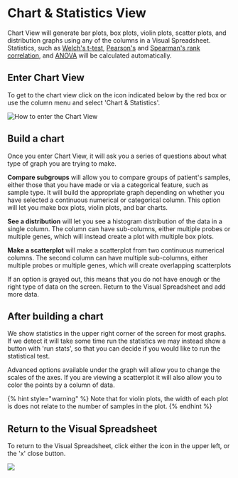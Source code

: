 # Chart & Statistics View

Chart View will generate bar plots, box plots, violin plots, scatter plots, and distribution graphs using any of the columns in a Visual Spreadsheet. Statistics, such as [Welch's t-test,](https://en.wikipedia.org/wiki/Welch's_t-test) [Pearson's](https://en.wikipedia.org/wiki/Pearson_correlation_coefficient) and [Spearman's rank correlation](https://en.wikipedia.org/wiki/Spearman's_rank_correlation_coefficient), and [ANOVA](https://en.wikipedia.org/wiki/Analysis_of_variance) will be calculated automatically.

## Enter Chart View

To get to the chart view click on the icon indicated below by the red box or use the column menu and select 'Chart & Statistics'.

![How to enter the Chart View](../.gitbook/assets/picture1.png)

## Build a chart

Once you enter Chart View, it will ask you a series of questions about what type of graph you are trying to make.

**Compare subgroups** will allow you to compare groups of patient's samples, either those that you have made or via a categorical feature, such as sample type. It will build the appropriate graph depending on whether you have selected a continuous numerical or categorical column. This option will let you make box plots, violin plots, and bar charts.

**See a distribution** will let you see a histogram distribution of the data in a single column. The column can have sub-columns, either multiple probes or multiple genes, which will instead create a plot with multiple box plots.

**Make a scatterplot** will make a scatterplot from two continuous numerical columns. The second column can have multiple sub-columns, either multiple probes or multiple genes, which will create overlapping scatterplots

If an option is grayed out, this means that you do not have enough or the right type of data on the screen. Return to the Visual Spreadsheet and add more data.

## After building a chart

We show statistics in the upper right corner of the screen for most graphs. If we detect it will take some time run the statistics we may instead show a button with 'run stats', so that you can decide if you would like to run the statistical test.

Advanced options available under the graph will allow you to change the scales of the axes. If you are viewing a scatterplot it will also allow you to color the points by a column of data.

{% hint style="warning" %}
Note that for violin plots, the width of each plot is does not relate to the number of samples in the plot.
{% endhint %}

## Return to the Visual Spreadsheet

To return to the Visual Spreadsheet, click either the icon in the upper left, or the 'x' close button.

![](../.gitbook/assets/getbacktovsfromchart.png)



